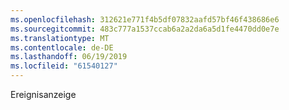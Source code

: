 ```yaml
---
ms.openlocfilehash: 312621e771f4b5df07832aafd57bf46f438686e6
ms.sourcegitcommit: 483c777a1537ccab6a2a2da6a5d1fe4470dd0e7e
ms.translationtype: MT
ms.contentlocale: de-DE
ms.lasthandoff: 06/19/2019
ms.locfileid: "61540127"
---
```

Ereignisanzeige